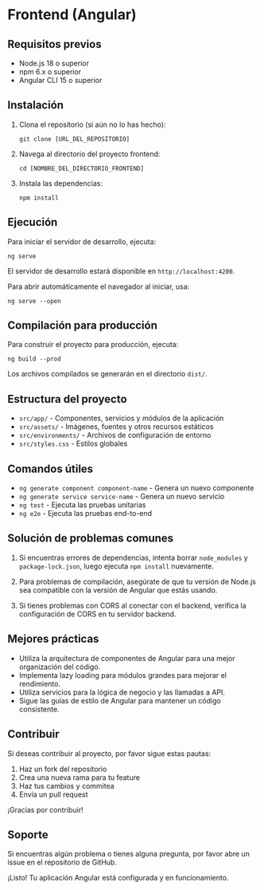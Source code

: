 # Frontend (Angular)

## Requisitos previos

- Node.js 18 o superior
- npm 6.x o superior
- Angular CLI 15 o superior

## Instalación

1. Clona el repositorio (si aún no lo has hecho):
   ```
   git clone [URL_DEL_REPOSITORIO]
   ```

2. Navega al directorio del proyecto frontend:
   ```
   cd [NOMBRE_DEL_DIRECTORIO_FRONTEND]
   ```

3. Instala las dependencias:
   ```
   npm install
   ```

## Ejecución

Para iniciar el servidor de desarrollo, ejecuta:
```
ng serve
```

El servidor de desarrollo estará disponible en `http://localhost:4200`.

Para abrir automáticamente el navegador al iniciar, usa:
```
ng serve --open
```

## Compilación para producción

Para construir el proyecto para producción, ejecuta:
```
ng build --prod
```

Los archivos compilados se generarán en el directorio `dist/`.

## Estructura del proyecto

- `src/app/` - Componentes, servicios y módulos de la aplicación
- `src/assets/` - Imágenes, fuentes y otros recursos estáticos
- `src/environments/` - Archivos de configuración de entorno
- `src/styles.css` - Estilos globales

## Comandos útiles

- `ng generate component component-name` - Genera un nuevo componente
- `ng generate service service-name` - Genera un nuevo servicio
- `ng test` - Ejecuta las pruebas unitarias
- `ng e2e` - Ejecuta las pruebas end-to-end

## Solución de problemas comunes

1. Si encuentras errores de dependencias, intenta borrar `node_modules` y `package-lock.json`, luego ejecuta `npm install` nuevamente.

2. Para problemas de compilación, asegúrate de que tu versión de Node.js sea compatible con la versión de Angular que estás usando.

3. Si tienes problemas con CORS al conectar con el backend, verifica la configuración de CORS en tu servidor backend.

## Mejores prácticas

- Utiliza la arquitectura de componentes de Angular para una mejor organización del código.
- Implementa lazy loading para módulos grandes para mejorar el rendimiento.
- Utiliza servicios para la lógica de negocio y las llamadas a API.
- Sigue las guías de estilo de Angular para mantener un código consistente.

## Contribuir

Si deseas contribuir al proyecto, por favor sigue estas pautas:
1. Haz un fork del repositorio
2. Crea una nueva rama para tu feature
3. Haz tus cambios y commitea
4. Envía un pull request

¡Gracias por contribuir!

## Soporte

Si encuentras algún problema o tienes alguna pregunta, por favor abre un issue en el repositorio de GitHub.

¡Listo! Tu aplicación Angular está configurada y en funcionamiento.
